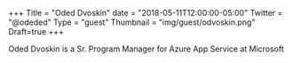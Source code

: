 +++
Title = "Oded Dvoskin"
date = "2018-05-11T12:00:00-05:00"
Twitter = "@odeded"
Type = "guest"
Thumbnail = "img/guest/odvoskin.png"
Draft=true
+++

Oded Dvoskin is a Sr. Program Manager for Azure App Service at Microsoft
